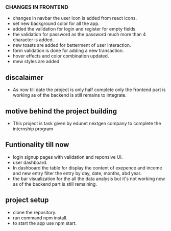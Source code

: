 ### CHANGES IN FRONTEND
- changes in navbar the user icon is added from react icons.
- set new background color for all the app.
- added the validation for login and register for empty fields.
- the validation for password as the password much more than 4 character is added.
- new toasts are added for betterment of user interaction.
- form validation is done for adding a new transaction.
- hover effects and color combination updated.
- mew styles are added

## discalaimer
- As now till date the project is only half complete only the frontend part is working as of the backend is still remains to integrate.

## motive behind the project building
- This project is task given by edunet nextgen company to complete the internship program

## Funtionality till now
- login signup pages with validation and reponsive UI.
- user dashboard.
- In dashboard the table for display the content of exepence and income and new entry filter the entry by day, date, months, abd year.
- the bar visualization for the all the data analysis but it's not working now as of the backend part is still remaining.
## project setup
- clone the repository.
- run command npm install.
- to start the app use npm start.
  
